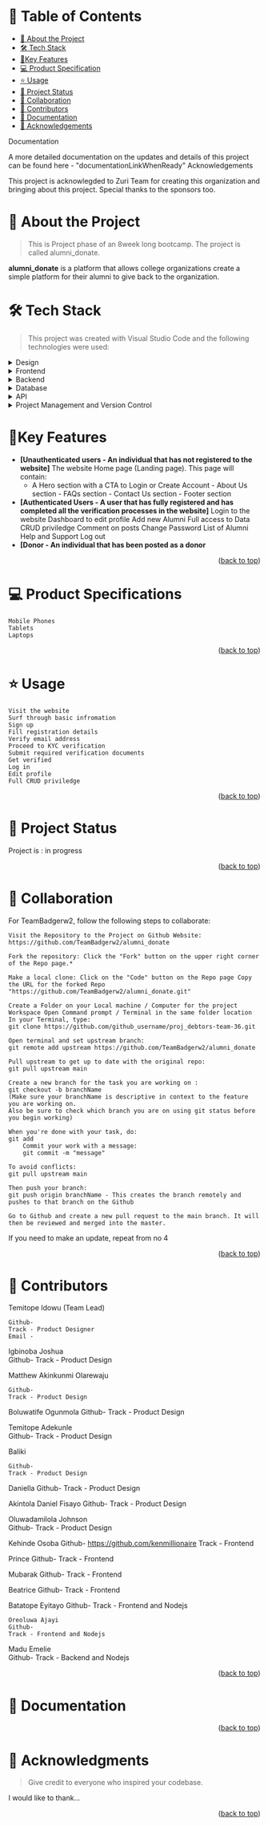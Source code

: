 <a name="readme-top"></a>

# 📗 Table of Contents

- [📖 About the Project](#about-project)
- [🛠 Tech Stack](#tech-stack)
- [🚀Key Features](#key-features)
- [💻 Product Specification](#product-specification)
- [⭐️ Usage](#usage)
- [🔭 Project Status](#project-status)
- [👥 Collaboration](#collaboration)
- [🤝 Contributors](#contributors)
- [📝 Documentation](#documentation)
- [🙏 Acknowledgements](#acknowledgements)



Documentation

A more detailed documentation on the updates and details of this project can be found here - "documentationLinkWhenReady"
Acknowledgements

This project is acknowlegded to Zuri Team for creating this organization and bringing about this project. Special thanks to the sponsors too.

# 📖 About the Project <a name="about-project"></a>

> This is Project phase of an 8week long bootcamp. The project is called alumni_donate.

**alumni_donate** is a platform that allows college organizations create a simple platform for their alumni to give back to the organization.

# 🛠 Tech Stack <a name="tech-stack"></a>

> This project was created with Visual Studio Code and the following technologies were used:

<details>
  <summary>Design</summary>
  <ul>
    <li><a href="https://www.figma.com/file/sMAp7j0y3UKCjxD4cXOgH9/User-Flow%2FUser-Stories-Alumni_donate?node-id=0%3A1&t=E0GPKtmeAn7Tx4hI-1">Figma</a></li>
  </ul>
</details>

<details>
  <summary>Frontend</summary>
  <ul>
    <li><a href="html5.com/">HTML5 CSS3 JavaScript</a></li>
  </ul>
</details>

<details>
  <summary>Backend</summary>
  <ul>
    <li><a href="https://python.com/">Python Django</a></li>
  </ul>
</details>

<details>
<summary>Database</summary>
  <ul>
    <li><a href="https://www.mysql.org/">MySQL</a></li>
  </ul>
</details>

<details>
<summary>API</summary>
  <ul>
    <li><a href="">DjangoREST</a></li>
  </ul>
</details>

<details>
  <summary>Project Management and Version Control</summary>
  <ul>
    <li><a href="https://github.com/zuri-training/Team-Badgerw2/">GitHub</a></li>
  </ul>
</details>

<!-- Features -->

# 🚀Key Features <a name="key-features"></a>

- **[Unauthenticated users - An individual that has not registered to the website]**
 The website Home page (Landing page). This page will contain:
    - A Hero section with a CTA to Login or Create Account - About Us section - FAQs section - Contact Us section - Footer section
- **[Authenticated Users - A user that has fully registered and has completed all the verification processes in the website]**
Login to the website
    Dashboard to edit profile
    Add new Alumni
    Full access to Data
    CRUD priviledge
    Comment on posts
    Change Password
    List of Alumni
    Help and Support
    Log out
- **[Donor - An individual that has been posted as a donor**

<p align="right">(<a href="#readme-top">back to top</a>)</p>

# 💻 Product Specifications <a name="product-specification"></a>

    Mobile Phones
    Tablets
    Laptops

<p align="right">(<a href="#readme-top">back to top</a>)</p>

# ⭐️ Usage <a name="usage"></a>

    Visit the website
    Surf through basic infromation
    Sign up
    Fill registration details
    Verify email address
    Proceed to KYC verification
    Submit required verification documents
    Get verified
    Log in
    Edit profile
    Full CRUD priviledge

<p align="right">(<a href="#readme-top">back to top</a>)</p>

# 🔭 Project Status <a name="project-status"></a>

Project is : in progress

<p align="right">(<a href="#readme-top">back to top</a>)</p>

# 👥 Collaboration <a name="collaboration"></a>

For TeamBadgerw2, follow the following steps to collaborate:

    Visit the Repository to the Project on Github Website: https://github.com/TeamBadgerw2/alumni_donate

    Fork the repository: Click the "Fork" button on the upper right corner of the Repo page.*

    Make a local clone: Click on the "Code" button on the Repo page Copy the URL for the forked Repo "https://github.com/TeamBadgerw2/alumni_donate.git" 
    
    Create a Folder on your Local machine / Computer for the project Workspace Open Command prompt / Terminal in the same folder location In your Terminal, type:
    git clone https://github.com/github_username/proj_debtors-team-36.git

    Open terminal and set upstream branch:
    git remote add upstream https://github.com/TeamBadgerw2/alumni_donate

    Pull upstream to get up to date with the original repo:
    git pull upstream main

    Create a new branch for the task you are working on :
    git checkout -b branchName
    (Make sure your branchName is descriptive in context to the feature you are working on. 
    Also be sure to check which branch you are on using git status before you begin working)

    When you're done with your task, do:
    git add
        Commit your work with a message:
        git commit -m "message"

    To avoid conflicts:
    git pull upstream main

    Then push your branch:
    git push origin branchName - This creates the branch remotely and pushes to that branch on the Github

    Go to Github and create a new pull request to the main branch. It will then be reviewed and merged into the master.

If you need to make an update, repeat from no 4

<p align="right">(<a href="#readme-top">back to top</a>)</p>


# 🤝 Contributors <a name="contributors"></a>

Temitope Idowu (Team Lead)

    Github- 
    Track - Product Designer
    Email -

Igbinoba Joshua 	  
    Github- 
    Track - Product Design
    
Matthew Akinkunmi Olarewaju 

    Github- 
    Track - Product Design



Boluwatife Ogunmola
    Github- 
    Track - Product Design

Temitope Adekunle 	
    Github- 
    Track - Product Design

Baliki 	                          

    Github- 
    Track - Product Design

Daniella 
    Github- 
    Track - Product Design

Akintola Daniel Fisayo 
    Github- 
    Track - Product Design

Oluwadamilola Johnson	
    Github- 
    Track - Product Design


Kehinde Osoba
    Github- https://github.com/kenmillionaire
    Track - Frontend

Prince
    Github- 
    Track - Frontend

Mubarak
    Github- 
    Track - Frontend

Beatrice
    Github- 
    Track - Frontend   

 Batatope Eyitayo
    Github- 
    Track - Frontend and Nodejs 

	Oreoluwa Ajayi
    Github- 
    Track - Frontend and Nodejs 

  Madu Emelie	                    
    Github- 
    Track - Backend and Nodejs 

<p align="right">(<a href="#readme-top">back to top</a>)</p>

# 📝 Documentation <a name="documentation"></a>

<p align="right">(<a href="#readme-top">back to top</a>)</p>

# 🙏 Acknowledgments <a name="acknowledgements"></a>

> Give credit to everyone who inspired your codebase.

I would like to thank...

<p align="right">(<a href="#readme-top">back to top</a>)</p>
